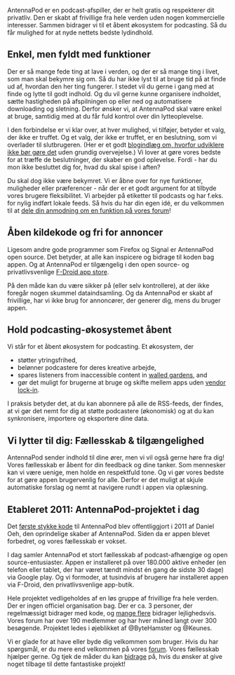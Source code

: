 AntennaPod er en podcast-afspiller, der er helt gratis og respekterer dit
privatliv. Den er skabt af frivillige fra hele verden uden nogen kommercielle
interesser. Sammen bidrager vi til et åbent økosystem for podcasting. Så du får
mulighed for at nyde nettets bedste lydindhold.

## Enkel, men fyldt med funktioner

Der er så mange fede ting at lave i verden, og der er så mange ting i livet, som
man skal bekymre sig om. Så du har ikke lyst til at bruge tid på at finde ud af,
hvordan den her ting fungerer. I stedet vil du gerne i gang med at finde og
lytte til godt indhold. Og du vil gerne kunne organisere indholdet, sætte
hastigheden på afspilningen op eller ned og automatisere downloading og
sletning. Derfor ønsker vi, at AntennaPod skal være enkel at bruge, samtidig med
at du får fuld kontrol over din lytteoplevelse.

I den forbindelse er vi klar over, at hver mulighed, vi tilføjer, betyder et
valg, der ikke er truffet. Og et valg, der ikke er truffet, er en beslutning,
som vi overlader til slutbrugeren. (Her er et godt [blogindlæg om, hvorfor
udviklere ikke bør gøre
det](http://neugierig.org/software/blog/2018/07/options.html) uden grundig
overvejelse.) Vi lover at gøre vores bedste for at træffe de beslutninger, der
skaber en god oplevelse. Fordi - har du mon ikke besluttet dig for, hvad du skal
spise i aften?

Du skal dog ikke være bekymret. Vi er åbne over for nye funktioner, muligheder
eller præferencer - når der er et godt argument for at tilbyde vores brugere
fleksibilitet. Vi arbejder på etiketter til podcasts og har f.eks. for nylig
indført lokale feeds. Så hvis du har din egen idé, er du velkommen til at [dele
din anmodning om en funktion på vores
forum](https://forum.antennapod.org/c/feature-request)!

## Åben kildekode og fri for annoncer

Ligesom andre gode programmer som Firefox og Signal er AntennaPod open source.
Det betyder, at alle kan inspicere og bidrage til koden bag appen. Og at
AntennaPod er tilgængelig i den open source- og privatlivsvenlige [F-Droid app
store](https://www.f-droid.org/packages/de.danoeh.antennapod/).

På den måde kan du være sikker på (eller selv kontrollere), at der ikke foregår
nogen skummel dataindsamling. Og da AntennaPod er skabt af frivillige, har vi
ikke brug for annoncører, der generer dig, mens du bruger appen.

## Hold podcasting-økosystemet åbent

Vi står for et åbent økosystem for podcasting. Et økosystem, der

* støtter ytringsfrihed,
* belønner podcastere for deres kreative arbejde,
* spares listeners from inaccessible content in [walled
gardens](https://en.wikipedia.org/wiki/Closed_platform), and
* gør det muligt for brugerne at bruge og skifte mellem apps uden [vendor
lock-in](https://da.wikipedia.org/wiki/Vendor_lock-in).

I praksis betyder det, at du kan abonnere på alle de RSS-feeds, der findes, at vi
gør det nemt for dig at støtte podcastere (økonomisk) og at du kan synkronisere,
importere og eksportere dine data.

## Vi lytter til dig: Fællesskab & tilgængelighed

AntennaPod sender indhold til dine ører, men vi vil også gerne høre fra dig!
Vores fællesskab er åbent for din feedback og dine tanker. Som mennesker kan vi
være uenige, men holde en respektfuld tone. Og vi gør vores bedste for at gøre
appen brugervenlig for alle. Derfor er det muligt at skjule automatiske forslag
og nemt at navigere rundt i appen via oplæsning.

## Etableret 2011: AntennaPod-projektet i dag

Det [første stykke
kode](https://github.com/AntennaPod/AntennaPod/commit/c9283f09dced6f156e13675ef4c13ebeb20cb9e5)
til AntennaPod blev offentliggjort i 2011 af Daniel Oeh, den oprindelige skaber
af AntennaPod. Siden da er appen blevet forbedret, og vores fællesskab er vokset.

I dag samler AntennaPod et stort fællesskab af podcast-afhængige og open
source-entusiaster. Appen er installeret på over 180.000 aktive enheder (en
telefon eller tablet, der har været tændt mindst én gang de sidste 30 dage) via
Google play. Og vi formoder, at tusindvis af brugere har installeret appen via
F-Droid, den privatlivsvenlige app-butik.

Hele projektet vedligeholdes af en løs gruppe af frivillige fra hele verden. Der
er ingen officiel organisation bag. Der er ca. 3 personer, der regelmæssigt
bidrager med kode, og [mange
flere](https://github.com/AntennaPod/AntennaPod/graphs/contributors) bidrager
lejlighedsvis. Vores forum har over 190 medlemmer og har hver måned langt over
300 besøgende. Projektet ledes i øjeblikket af @ByteHamster og @Keunes.

Vi er glade for at have eller byde dig velkommen som bruger. Hvis du har
spørgsmål, er du mere end velkommen på vores
[forum](https://forum.antennapod.org). Vores fællesskab hjælper gerne. Og tjek
de måder du kan [bidrage](/contribute/) på, hvis du ønsker at give noget tilbage
til dette fantastiske projekt!
